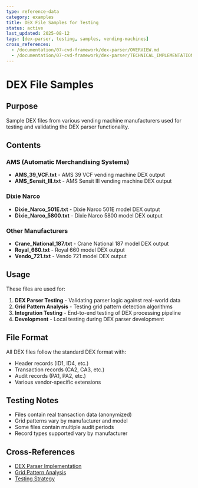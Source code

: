 ```yaml
---
type: reference-data
category: examples
title: DEX File Samples for Testing
status: active
last_updated: 2025-08-12
tags: [dex-parser, testing, samples, vending-machines]
cross_references:
  - /documentation/07-cvd-framework/dex-parser/OVERVIEW.md
  - /documentation/07-cvd-framework/dex-parser/TECHNICAL_IMPLEMENTATION.md
---
```


# DEX File Samples

## Purpose
Sample DEX files from various vending machine manufacturers used for testing and validating the DEX parser functionality.

## Contents

### AMS (Automatic Merchandising Systems)
- **AMS_39_VCF.txt** - AMS 39 VCF vending machine DEX output
- **AMS_Sensit_III.txt** - AMS Sensit III vending machine DEX output

### Dixie Narco
- **Dixie_Narco_501E.txt** - Dixie Narco 501E model DEX output  
- **Dixie_Narco_5800.txt** - Dixie Narco 5800 model DEX output

### Other Manufacturers
- **Crane_National_187.txt** - Crane National 187 model DEX output
- **Royal_660.txt** - Royal 660 model DEX output
- **Vendo_721.txt** - Vendo 721 model DEX output

## Usage

These files are used for:
1. **DEX Parser Testing** - Validating parser logic against real-world data
2. **Grid Pattern Analysis** - Testing grid pattern detection algorithms
3. **Integration Testing** - End-to-end testing of DEX processing pipeline
4. **Development** - Local testing during DEX parser development

## File Format

All DEX files follow the standard DEX format with:
- Header records (ID1, ID4, etc.)
- Transaction records (CA2, CA3, etc.)  
- Audit records (PA1, PA2, etc.)
- Various vendor-specific extensions

## Testing Notes

- Files contain real transaction data (anonymized)
- Grid patterns vary by manufacturer and model
- Some files contain multiple audit periods
- Record types supported vary by manufacturer

## Cross-References
- [DEX Parser Implementation](/documentation/07-cvd-framework/dex-parser/TECHNICAL_IMPLEMENTATION.md)
- [Grid Pattern Analysis](/documentation/07-cvd-framework/dex-parser/DATA_PIPELINE.md)
- [Testing Strategy](/documentation/05-development/testing/STRATEGY.md)